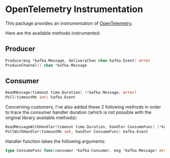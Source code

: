 # OpenTelemetry Instrumentation

This package provides an instrumentation of [OpenTelemetry](https://github.com/open-telemetry).

Here are the available methods instrumented:

## Producer

```go
Produce(msg *kafka.Message, deliveryChan chan kafka.Event) error
ProduceChannel() chan *kafka.Message
```

## Consumer

```go
ReadMessage(timeout time.Duration) (*kafka.Message, error)
Poll(timeoutMs int) kafka.Event
```

Concerning customers, I've also added these 2 following methods in order to trace the consumer handler duration (which is not possible with the original library available methods):

```go
ReadMessageWithHandler(timeout time.Duration, handler ConsumeFunc) (*kafka.Message, error)
PollWithHandler(timeoutMs int, handler ConsumeFunc) kafka.Event
```

Handler function takes the following arguments:

```go
type ConsumeFunc func(consumer *kafka.Consumer, msg *kafka.Message) error
```
